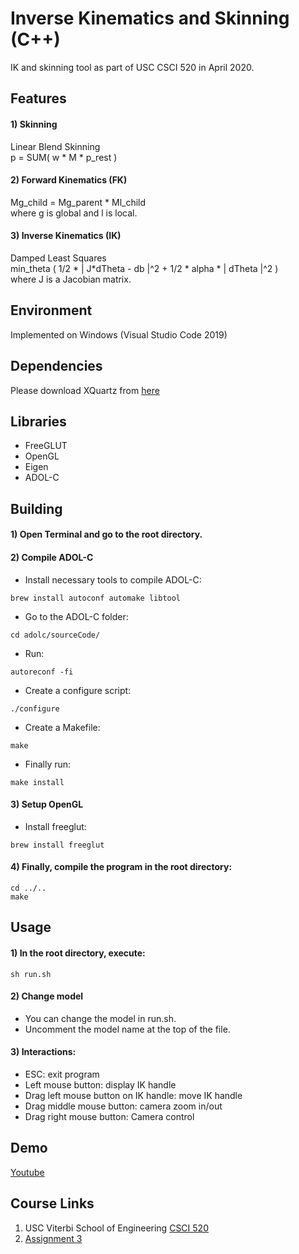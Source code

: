 # Inverse Kinematics and Skinning (C++)
IK and skinning tool as part of USC CSCI 520 in April 2020.


## Features
#### 1) Skinning
Linear Blend Skinning  
p = SUM( w * M * p_rest )

#### 2) Forward Kinematics (FK)
Mg_child = Mg_parent * Ml_child  
where g is global and l is local.

#### 3) Inverse Kinematics (IK)
Damped Least Squares  
min_theta ( 1/2 * | J*dTheta - db |^2 + 1/2 * alpha * | dTheta |^2 )  
where J is a Jacobian matrix.

## Environment
Implemented on Windows (Visual Studio Code 2019)

## Dependencies
Please download XQuartz from [here](https://www.xquartz.org/)


## Libraries
- FreeGLUT
- OpenGL
- Eigen
- ADOL-C

## Building
#### 1) Open Terminal and go to the root directory.

#### 2) Compile ADOL-C
- Install necessary tools to compile ADOL-C:
```
brew install autoconf automake libtool
```
- Go to the ADOL-C folder:
```
cd adolc/sourceCode/
```
- Run:
```
autoreconf -fi
```
- Create a configure script:
```
./configure
```
- Create a Makefile:
```
make
```
- Finally run:
```
make install
```

#### 3) Setup OpenGL
- Install freeglut:
```
brew install freeglut
```

#### 4) Finally, compile the program in the root directory:
```
cd ../..
make
```


## Usage
#### 1) In the root directory, execute:
```
sh run.sh
```
#### 2) Change model
- You can change the model in run.sh.
- Uncomment the model name at the top of the file.

#### 3) Interactions:
- ESC: exit program
- Left mouse button: display IK handle
- Drag left mouse button on IK handle: move IK handle
- Drag middle mouse button: camera zoom in/out
- Drag right mouse button: Camera control


## Demo
[Youtube](https://youtu.be/GOdI3PCRgJs)


## Course Links
1) USC Viterbi School of Engineering [CSCI 520](http://barbic.usc.edu/cs520-s20/)
2) [Assignment 3](http://barbic.usc.edu/cs520-s20/assign3/)
